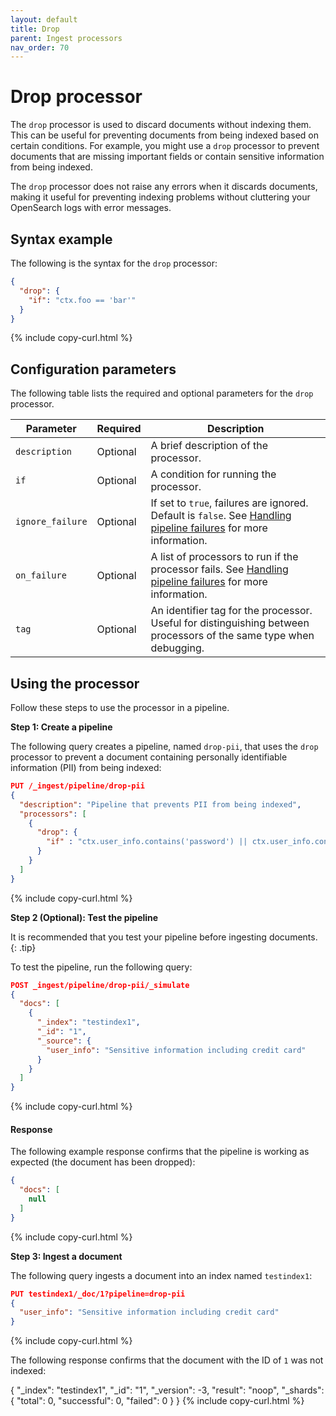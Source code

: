 ```yaml
---
layout: default
title: Drop
parent: Ingest processors
nav_order: 70
---
```


# Drop processor

The `drop` processor is used to discard documents without indexing them. This can be useful for preventing documents from being indexed based on certain conditions. For example, you might use a `drop` processor to prevent documents that are missing important fields or contain sensitive information from being indexed. 

The `drop` processor does not raise any errors when it discards documents, making it useful for preventing indexing problems without cluttering your OpenSearch logs with error messages.

## Syntax example

The following is the syntax for the `drop` processor:

```json
{
  "drop": {
    "if": "ctx.foo == 'bar'"
  }
}
```
{% include copy-curl.html %}

## Configuration parameters

The following table lists the required and optional parameters for the `drop` processor.

Parameter | Required | Description |
|-----------|-----------|-----------|
`description`  | Optional  | A brief description of the processor.  |
`if` | Optional | A condition for running the processor. |
`ignore_failure` | Optional | If set to `true`, failures are ignored. Default is `false`. See [Handling pipeline failures]({{site.url}}{{site.baseurl}}/ingest-pipelines/pipeline-failures/) for more information. |
`on_failure` | Optional | A list of processors to run if the processor fails. See [Handling pipeline failures]({{site.url}}{{site.baseurl}}/ingest-pipelines/pipeline-failures/) for more information. |
`tag` | Optional | An identifier tag for the processor. Useful for distinguishing between processors of the same type when debugging. |

## Using the processor

Follow these steps to use the processor in a pipeline.

**Step 1: Create a pipeline**

The following query creates a pipeline, named `drop-pii`, that uses the `drop` processor to prevent a document containing personally identifiable information (PII) from being indexed:

```json
PUT /_ingest/pipeline/drop-pii
{
  "description": "Pipeline that prevents PII from being indexed",
  "processors": [
    {
      "drop": {
        "if" : "ctx.user_info.contains('password') || ctx.user_info.contains('credit card')"
      }
    }
  ]
}
```
{% include copy-curl.html %}

**Step 2 (Optional): Test the pipeline**

It is recommended that you test your pipeline before ingesting documents.
{: .tip}

To test the pipeline, run the following query:

```json
POST _ingest/pipeline/drop-pii/_simulate
{
  "docs": [
    {
      "_index": "testindex1",
      "_id": "1",
      "_source": {
        "user_info": "Sensitive information including credit card"
      }
    }
  ]
}
```
{% include copy-curl.html %}

#### Response

The following example response confirms that the pipeline is working as expected (the document has been dropped):

```json
{
  "docs": [
    null
  ]
}
```
{% include copy-curl.html %}

**Step 3: Ingest a document**

The following query ingests a document into an index named `testindex1`:

```json
PUT testindex1/_doc/1?pipeline=drop-pii
{
  "user_info": "Sensitive information including credit card"
}
```
{% include copy-curl.html %}

The following response confirms that the document with the ID of `1` was not indexed: 

{
  "_index": "testindex1",
  "_id": "1",
  "_version": -3,
  "result": "noop",
  "_shards": {
    "total": 0,
    "successful": 0,
    "failed": 0
  }
}
{% include copy-curl.html %}
